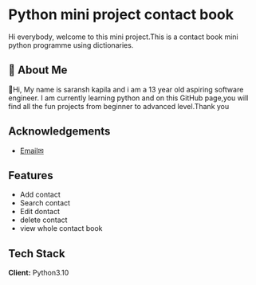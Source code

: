 
# Python mini project contact book
Hi everybody, welcome to this mini project.This is a contact book mini python programme using dictionaries.


## 🚀 About Me
👋Hi, My name is saransh kapila  and i am a 13 year old aspiring software engineer. I  am currently learning python and on this GitHub page,you will find all the fun projects from beginner to advanced level.Thank you


## Acknowledgements

 - [Email✉](saranshkapila.work@gmail.com)
 

## Features

- Add contact
- Search contact
- Edit dontact
- delete contact
- view whole contact book


## Tech Stack

**Client:** Python3.10




